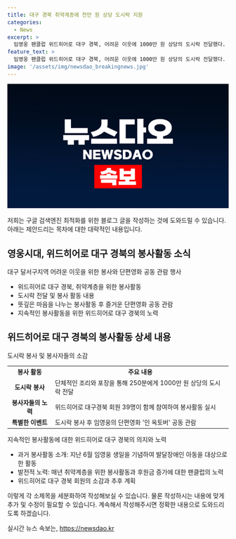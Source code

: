 ```yaml
---
title: 대구 경북 취약계층에 천만 원 상당 도시락 지원
categories:
  - News
excerpt: >
  임영웅 팬클럽 위드히어로 대구 경북, 어려운 이웃에 1000만 원 상당의 도시락 전달했다. 대구 달서구지역 취약계층 250분에게 뜻깊은 봉사를 진행하며, 봉사 후에는 단편영화 인 옥토버 공동 관람으로 유쾌한 시간을 보냈다. 이 밖에도 발달장애인 아동들을 위한 도움을 위해 Hero 슛돌이 활동도 진행했다. 회원들의 열정과 후원금 증가로 인한 팬클럽의 성과에 대해 관계자는 감사의 말을 전했다.
feature_text: >
  임영웅 팬클럽 위드히어로 대구 경북, 어려운 이웃에 1000만 원 상당의 도시락 전달했다. 대구 달서구지역 취약계층 250분에게 뜻깊은 봉사를 진행하며, 봉사 후에는 단편영화 인 옥토버 공동 관람으로 유쾌한 시간을 보냈다. 이 밖에도 발달장애인 아동들을 위한 도움을 위해 Hero 슛돌이 활동도 진행했다. 회원들의 열정과 후원금 증가로 인한 팬클럽의 성과에 대해 관계자는 감사의 말을 전했다.
image: '/assets/img/newsdao_breakingnews.jpg'
---
```


<p><img src="/assets/img/newsdao_breakingnews.jpg" alt="flaretime 속보" /></p>

<p>저희는 구글 검색엔진 최적화를 위한 블로그 글을 작성하는 것에 도와드릴 수 있습니다. 아래는 제안드리는 목차에 대한 대략적인 내용입니다. </p>

<h2 data-ke-size="size26">영웅시대, 위드히어로 대구 경북의 봉사활동 소식</h2>

<p data-ke-size="size16">대구 달서구지역 어려운 이웃을 위한 봉사와 단편영화 공동 관람 행사</p>

<ul>
  <li>위드히어로 대구 경북, 취약계층을 위한 봉사활동</li>
  <li>도시락 전달 및 봉사 활동 내용</li>
  <li>뜻깊은 마음을 나누는 봉사활동 후 즐거운 단편영화 공동 관람</li>
  <li>지속적인 봉사활동을 위한 위드히어로 대구 경북의 노력</li>
</ul>

<h2 data-ke-size="size26">위드히어로 대구 경북의 봉사활동 상세 내용</h2>

<p data-ke-size="size16">도시락 봉사 및 봉사자들의 소감</p>

<table>
  <tr>
    <td style="text-align: center; height: 17px;"><b>봉사 활동</b></td>
    <td style="text-align: center; height: 17px;"><b>주요 내용</b></td>
  </tr>
  <tr>
    <td style="text-align: center; height: 17px;"><b>도시락 봉사</b></td>
    <td>단체적인 조리와 포장을 통해 250분에게 1000만 원 상당의 도시락 전달</td>
  </tr>
  <tr>
    <td style="text-align: center; height: 17px;"><b>봉사자들의 노력</b></td>
    <td>위드히어로 대구경북 회원 39명이 함께 참여하여 봉사활동 실시</td>
  </tr>
  <tr>
    <td style="text-align: center; height: 17px;"><b>특별한 이벤트</b></td>
    <td>도시락 봉사 후 임영웅의 단편영화 '인 옥토버' 공동 관람</td>
  </tr>
</table>

<p data-ke-size="size16">지속적인 봉사활동에 대한 위드히어로 대구 경북의 의지와 노력</p>

<ul>
  <li>과거 봉사활동 소개: 지난 6월 임영웅 생일을 기념하여 발달장애인 아동을 대상으로 한 활동</li>
  <li>발전적 노력: 매년 취약계층을 위한 봉사활동과 후원금 증가에 대한 팬클럽의 노력</li>
  <li>위드히어로 대구 경북 회원의 소감과 추후 계획</li>
</ul>

<p>이렇게 각 소제목을 세분화하여 작성해보실 수 있습니다. 물론 작성하시는 내용에 맞게 추가 및 수정이 필요할 수 있습니다. 계속해서 작성해주시면 정확한 내용으로 도와드리도록 하겠습니다.</p>
실시간 뉴스 속보는, <a href="https://newsdao.kr" rel="dofollow">https://newsdao.kr</a>



